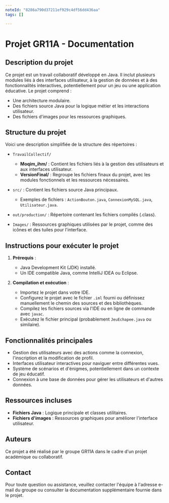 ```yaml
---
noteId: "8286a790d37211ef929c4df56dd436aa"
tags: []

---
```



# Projet GR11A - Documentation

## Description du projet

Ce projet est un travail collaboratif développé en Java. Il inclut plusieurs modules liés à des interfaces utilisateur, à la gestion de données et à des fonctionnalités interactives, potentiellement pour un jeu ou une application éducative. Le projet comprend :

- Une architecture modulaire.
- Des fichiers source Java pour la logique métier et les interactions utilisateur.
- Des fichiers d'images pour les ressources graphiques.

## Structure du projet

Voici une description simplifiée de la structure des répertoires :

- `TravailCollectif/`
  - **Moqim_ihm/** : Contient les fichiers liés à la gestion des utilisateurs et aux interfaces utilisateur.
  - **VersionFinal/** : Regroupe les fichiers finaux du projet, avec les modules fonctionnels et les ressources nécessaires.

- `src/` : Contient les fichiers source Java principaux.
  - Exemples de fichiers : `ActionBouton.java`, `ConnexionMySQL.java`, `Utilisateur.java`.

- `out/production/` : Répertoire contenant les fichiers compilés (.class).

- `Images/` : Ressources graphiques utilisées par le projet, comme des icônes et des tuiles pour l'interface.

## Instructions pour exécuter le projet

1. **Prérequis** :
   - Java Development Kit (JDK) installé.
   - Un IDE compatible Java, comme IntelliJ IDEA ou Eclipse.

2. **Compilation et exécution** :
   - Importez le projet dans votre IDE.
   - Configurez le projet avec le fichier `.iml` fourni ou définissez manuellement le chemin des sources et des bibliothèques.
   - Compilez les fichiers sources via l'IDE ou en ligne de commande avec `javac`.
   - Exécutez le fichier principal (probablement `JeuEchapee.java` ou similaire).

## Fonctionnalités principales

- Gestion des utilisateurs avec des actions comme la connexion, l'inscription et la modification de profil.
- Interfaces utilisateur interactives pour naviguer entre différentes vues.
- Système de scénarios et d'énigmes, potentiellement dans un contexte de jeu éducatif.
- Connexion à une base de données pour gérer les utilisateurs et d'autres données.

## Ressources incluses

- **Fichiers Java** : Logique principale et classes utilitaires.
- **Fichiers d'images** : Ressources graphiques pour améliorer l'interface utilisateur.

## Auteurs

Ce projet a été réalisé par le groupe GR11A dans le cadre d'un projet académique ou collaboratif.

## Contact

Pour toute question ou assistance, veuillez contacter l'équipe à l'adresse e-mail du groupe ou consulter la documentation supplémentaire fournie dans le projet.

